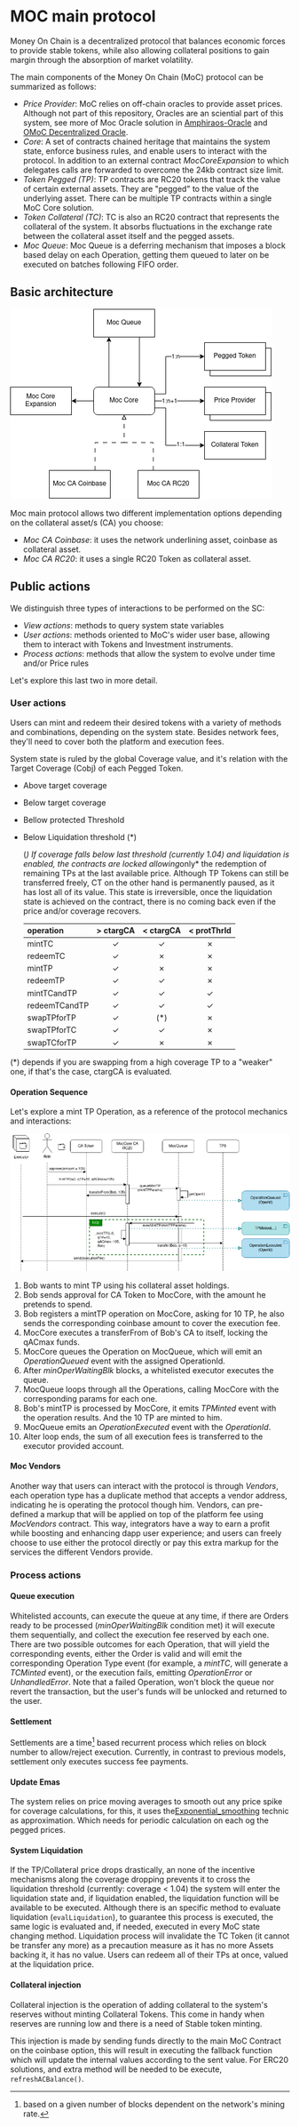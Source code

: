 # MOC main protocol

Money On Chain is a decentralized protocol that balances economic forces to provide stable tokens, while also allowing collateral positions to gain margin through the absorption of market volatility.

The main components of the Money On Chain (MoC) protocol can be summarized as follows:

- *Price Provider*: MoC relies on off-chain oracles to provide asset prices. Although not part of this repository, Oracles are an sciential part of this system, see more of Moc Oracle solution in [Amphiraos-Oracle](https://github.com/money-on-chain/Amphiraos-Oracle) and [OMoC Decentralized Oracle](https://github.com/money-on-chain/OMoC-Decentralized-Oracle).
- *Core*: A set of contracts chained heritage that maintains the system state, enforce business rules, and enable users to interact with the protocol. In addition to an external contract *MocCoreExpansion* to which delegates calls are forwarded to overcome the 24kb contract size limit.
- *Token Pegged (TP)*: TP contracts are RC20 tokens that track the value of certain external assets. They are "pegged" to the value of the underlying asset. There can be multiple TP contracts within a single MoC Core solution.
- *Token Collateral (TC)*: TC is also an RC20 contract that represents the collateral of the system. It absorbs fluctuations in the exchange rate between the collateral asset itself and the pegged assets.
- *Moc Queue*: Moc Queue is a deferring mechanism that imposes a block based delay on each Operation, getting them queued to later on be executed on batches following FIFO order.

## Basic architecture

![basic architecture](./resources/basic-architecture.png?raw=true "basic architecture")

Moc main protocol allows two different implementation options depending on the collateral asset/s (CA) you choose:

- *Moc CA Coinbase*: it uses the network underlining asset, coinbase as collateral asset.
- *Moc CA RC20*: it uses a single RC20 Token as collateral asset.

## Public actions

We distinguish three types of interactions to be performed on the SC:

- *View actions*: methods to query system state variables
- *User actions*: methods oriented to MoC's wider user base, allowing them to interact with Tokens and Investment instruments.
- *Process actions*: methods that allow the system to evolve under time and/or Price rules
  
Let's explore this last two in more detail.

### User actions

Users can mint and redeem their desired tokens with a variety of methods and combinations, depending on the system state. Besides network fees, they'll need to cover both the platform and execution fees.

System state is ruled by the global Coverage value, and it's relation with the Target Coverage (Cobj) of each Pegged Token.

- Above target coverage
- Below target coverage
- Bellow protected Threshold
- Below Liquidation threshold (*)

  (*) If coverage falls below last threshold (currently 1.04) and liquidation is enabled, the contracts are locked allowing*only* the redemption of remaining TPs at the last available price.
  Although TP Tokens can still be transferred freely, CT on the other hand is permanently paused, as it has lost all of its value.
  This state is irreversible, once the liquidation state is achieved on the contract, there is no coming back even if the price and/or coverage recovers.

  | operation | > ctargCA | < ctargCA | < protThrld |
  | :---      | :----:  | :---: | :---: |
  | mintTC |✓|✓|✗|
  | redeemTC |✓|✗|✗|
  | mintTP |✓|✗|✗|
  | redeemTP |✓|✓|✗|
  | mintTCandTP |✓|✓|✓|
  | redeemTCandTP |✓|✓|✓|
  | swapTPforTP |✓|(*)|✗|
  | swapTPforTC |✓|✓|✗|
  | swapTCforTP |✓|✗|✗|

(*) depends if you are swapping from a high coverage TP to a "weaker" one, if that's the case, ctargCA is evaluated.

#### Operation Sequence

Let's explore a mint TP Operation, as a reference of the protocol mechanics and interactions:

![mint tp sequence](./resources/sequence-mint-tp.png?raw=true "mint tp sequence")

1. Bob wants to mint TP using his collateral asset holdings.
2. Bob sends approval for CA Token to MocCore, with the amount he pretends to spend.
3. Bob registers a mintTP operation on MocCore, asking for 10 TP, he also sends the corresponding coinbase amount to cover the execution fee.
4. MocCore executes a transferFrom of Bob's CA to itself, locking the qACmax funds.
5. MocCore queues the Operation on MocQueue, which will emit an *OperationQueued* event with the assigned OperationId.
6. After *minOperWaitingBlk* blocks, a whitelisted executor executes the queue.
7. MocQueue loops through all the Operations, calling MocCore with the corresponding params for each one.
8. Bob's mintTP is processed by MocCore, it emits *TPMinted* event with the operation results. And the 10 TP are minted to him.
9. MocQueue emits an *OperationExecuted* event with the *OperationId*.
10. Alter loop ends, the sum of all execution fees is transferred to the executor provided account.

#### Moc Vendors

Another way that users can interact with the protocol is through *Vendors*, each operation type has a duplicate method that accepts a vendor address, indicating he is operating the protocol though him.
Vendors, can pre-defined a markup that will be applied on top of the platform fee using *MocVendors* contract.
This way, integrators have a way to earn a profit while boosting and enhancing dapp user experience; and users can freely choose to use either the protocol directly or pay this extra markup for the services the different Vendors provide.

### Process actions

#### Queue execution

Whitelisted accounts, can execute the queue at any time, if there are Orders ready to be processed (*minOperWaitingBlk* condition met) it will execute them sequentially, and collect the execution fee reserved by each one.
There are two possible outcomes for each Operation, that will yield the corresponding events, either the Order is valid and will emit the corresponding Operation Type event (for example, a *mintTC*, will generate a *TCMinted* event), or the execution fails, emitting *OperationError*  or *UnhandledError*. Note that a failed Operation, won't block the queue nor revert the transaction, but the user's funds will be unlocked and returned to the user.

#### Settlement

Settlements are a time[^1] based recurrent process which relies on block number to allow/reject execution. Currently, in contrast to previous models, settlement only executes success fee payments.

[^1]: based on a given number of blocks dependent on the network's mining rate.

#### Update Emas

The system relies on price moving averages to smooth out any price spike for coverage calculations, for this, it uses the[Exponential_smoothing](https://en.wikipedia.org/wiki/Exponential_smoothing) technic as approximation. Which needs for periodic calculation on each og the pegged prices.

#### System Liquidation

If the TP/Collateral price drops drastically, an none of the incentive mechanisms along the coverage dropping prevents it to cross the liquidation threshold (currently: coverage < 1.04) the system will enter the liquidation state and, if liquidation enabled, the liquidation function will be available to be executed.
Although there is an specific method to evaluate liquidation (`evalLiquidation`), to guarantee this process is executed, the same logic is evaluated and, if needed, executed in every MoC state changing method.
Liquidation process will invalidate the TC Token (it cannot be transfer any more) as a precaution measure as it has no more Assets backing it, it has no value. Users can redeem all of their TPs at once, valued at the liquidation price.

#### Collateral injection

Collateral injection is the operation of adding collateral to the system's reserves without minting Collateral Tokens. This come in handy when reserves are running low and there is a need of Stable token minting.

This injection is made by sending funds directly to the main MoC Contract on the coinbase option, this will result in executing the fallback function which will update the internal values according to the sent value. For ERC20 solutions, and extra method will be needed to be execute, `refreshACBalance()`.

